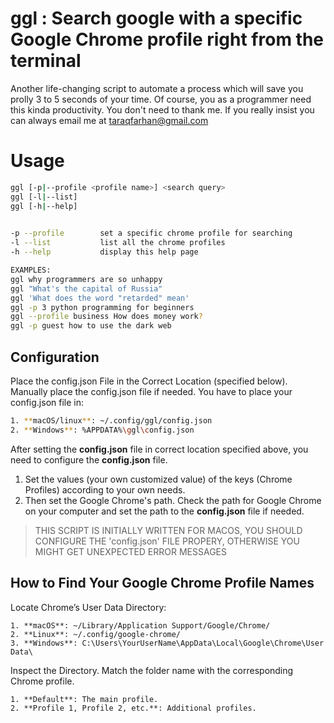 # ggl : Search google with a specific Google Chrome profile right from the terminal

Another life-changing script to automate a process which will save you prolly 3 to 5 seconds of your time. Of course, you as a programmer need this kinda productivity. You don't need to thank me. If you really insist you can always email me at taraqfarhan@gmail.com

# Usage
```sh
ggl [-p|--profile <profile name>] <search query>
ggl [-l|--list]
ggl [-h|--help]
        

-p --profile        set a specific chrome profile for searching 
-l --list           list all the chrome profiles
-h --help           display this help page

EXAMPLES:
ggl why programmers are so unhappy
ggl "What's the capital of Russia"
ggl 'What does the word "retarded" mean'
ggl -p 3 python programming for beginners
ggl --profile business How does money work?
ggl -p guest how to use the dark web
```
## Configuration

Place the config.json File in the Correct Location (specified below). Manually place the config.json file if needed. You have to place your config.json file in:
```sh
1. **macOS/linux**: ~/.config/ggl/config.json
2. **Windows**: %APPDATA%\ggl\config.json
```

After setting the **config.json** file in correct location specified above, you need to configure the **config.json** file.

1. Set the values (your own customized value) of the keys (Chrome Profiles) according to your own needs.
2. Then set the Google Chrome's path. Check the path for Google Chrome on your computer and set the path to the **config.json** file if needed.

> THIS SCRIPT IS INITIALLY WRITTEN FOR MACOS, YOU SHOULD CONFIGURE THE 'config.json' FILE PROPERY, OTHERWISE YOU MIGHT GET UNEXPECTED ERROR MESSAGES

## How to Find Your Google Chrome Profile Names

Locate Chrome’s User Data Directory:
```
1. **macOS**: ~/Library/Application Support/Google/Chrome/
2. **Linux**: ~/.config/google-chrome/
3. **Windows**: C:\Users\YourUserName\AppData\Local\Google\Chrome\User Data\
```

Inspect the Directory. Match the folder name with the corresponding Chrome profile.
```
1. **Default**: The main profile.
2. **Profile 1, Profile 2, etc.**: Additional profiles.
```
